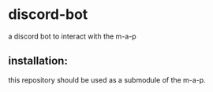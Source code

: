 # discord-bot
a discord bot to interact with the m-a-p

## installation:

this repository should be used as a submodule of the m-a-p.